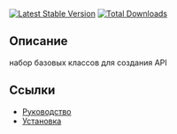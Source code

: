 [![Latest Stable Version](https://poser.pugx.org/yii2lab/yii2-rest/v/stable.png)](https://packagist.org/packages/yii2lab/yii2-rest)
[![Total Downloads](https://poser.pugx.org/yii2lab/yii2-rest/downloads.png)](https://packagist.org/packages/yii2lab/yii2-rest)

## Описание

набор базовых классов для создания API

## Ссылки

* [Руководство](guide/ru/README.md)
* [Установка](guide/ru/install.md)
